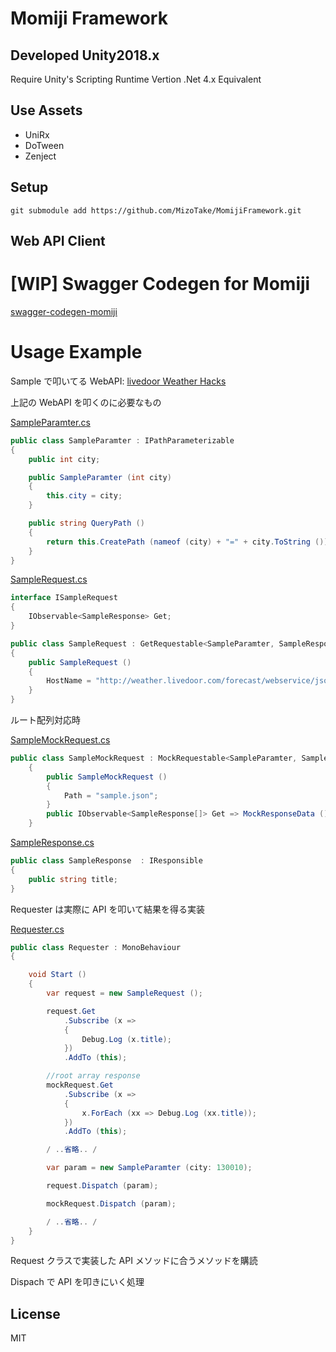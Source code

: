 # Momiji Framework

## Developed Unity2018.x

Require Unity's Scripting Runtime Vertion .Net 4.x Equivalent

## Use Assets

- UniRx
- DoTween
- Zenject

## Setup

```
git submodule add https://github.com/MizoTake/MomijiFramework.git
```

## Web API Client

# [WIP] Swagger Codegen for Momiji

[swagger-codegen-momiji](https://github.com/MizoTake/swagger-codegen-momiji)

# Usage Example

Sample で叩いてる WebAPI: [livedoor Weather Hacks](http://weather.livedoor.com/weather_hacks/webservice)

上記の WebAPI を叩くのに必要なもの

[SampleParamter.cs](https://github.com/MizoTake/MomijiFramework/blob/master/Example/SampleRequest/Scripts/Sample/SampleParamter.cs)

```csharp:SampleParamter.cs
public class SampleParamter : IPathParameterizable
{
	public int city;

	public SampleParamter (int city)
	{
		this.city = city;
	}

	public string QueryPath ()
	{
		return this.CreatePath (nameof (city) + "=" + city.ToString ());
	}
}
```

[SampleRequest.cs](https://github.com/MizoTake/MomijiFramework/blob/master/Example/SampleRequest/Scripts/Sample/SampleRequest.cs)

```csharp:SampleRequest.cs
interface ISampleRequest
{
	IObservable<SampleResponse> Get;
}

public class SampleRequest : GetRequestable<SampleParamter, SampleResponse>, ISampleRequest
{
	public SampleRequest ()
	{
		HostName = "http://weather.livedoor.com/forecast/webservice/json/v1";
	}
}
```

ルート配列対応時

[SampleMockRequest.cs](https://github.com/MizoTake/MomijiFramework/blob/master/Example/SampleRequest/Scripts/Sample/SampleMockRequest.cs)

```csharp:SampleMockRequest.cs
public class SampleMockRequest : MockRequestable<SampleParamter, SampleResponse[]>, IListSampleRequest
    {
        public SampleMockRequest ()
        {
            Path = "sample.json";
        }
        public IObservable<SampleResponse[]> Get => MockResponseData ();
    }
```

[SampleResponse.cs](https://github.com/MizoTake/MomijiFramework/blob/master/Example/SampleRequest/Scripts/Sample/SampleResponse.cs)

```csharp:SampleParamter.cs
public class SampleResponse  : IResponsible
{
	public string title;
}
```

Requester は実際に API を叩いて結果を得る実装

[Requester.cs](https://github.com/MizoTake/MomijiFramework/blob/master/Example/SampleRequest/Scripts/Requester.cs)

```csharp:SampleParamter.cs
public class Requester : MonoBehaviour
{

	void Start ()
	{
		var request = new SampleRequest ();

		request.Get
			.Subscribe (x =>
			{
				Debug.Log (x.title);
			})
			.AddTo (this);

		//root array response
		mockRequest.Get
			.Subscribe (x =>
			{
				x.ForEach (xx => Debug.Log (xx.title));
			})
			.AddTo (this);

		/ ..省略.. /

		var param = new SampleParamter (city: 130010);

		request.Dispatch (param);

		mockRequest.Dispatch (param);

		/ ..省略.. /
	}
}
```

Request クラスで実装した API メソッドに合うメソッドを購読

Dispach で API を叩きにいく処理

## License

MIT
